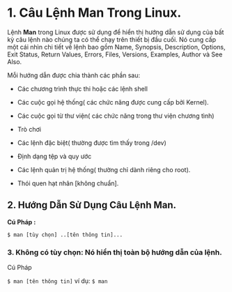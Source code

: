 # 1. Câu Lệnh Man Trong Linux.
Lệnh **Man** trong Linux được sử dụng để hiển thị hướng dẫn sử dụng của bất kỳ câu lệnh nào chúng ta có thể chạy trên thiết bị đầu cuối.
Nó cung cấp một cái nhìn chi tiết về lệnh bao gồm Name, Synopsis, Description, Options, Exit Status, Return Values, Errors, Files, Versions, Examples, Author và See Also.

Mỗi hướng dẫn được chia thành các phần sau:

* Các chương trình thực thi hoặc các lệnh shell

* Các cuộc gọi hệ thống( các chức năng được cung cấp bởi Kernel).

* Các cuộc gọi từ thư viện( các chức năng trong thư viện chương tình)

* Trò chơi

* Các lệnh đặc biệt( thường được tìm thấy trong /dev)

* Định dạng tệp và quy ước

* Các lệnh quản trị hệ thống( thường chỉ dành riêng cho root).

* Thói quen hạt nhân [không chuẩn].

## 2. Hướng Dẫn Sử Dụng Câu Lệnh Man.

**Cú Pháp :**

`$ man [tùy chọn] ..[tên thông tin]...`

### 3. Không có tùy chọn: Nó hiển thị toàn bộ hướng dẫn của lệnh.

Cú Pháp

`$ man [tên thông tin]`
ví dụ: `$ man`
